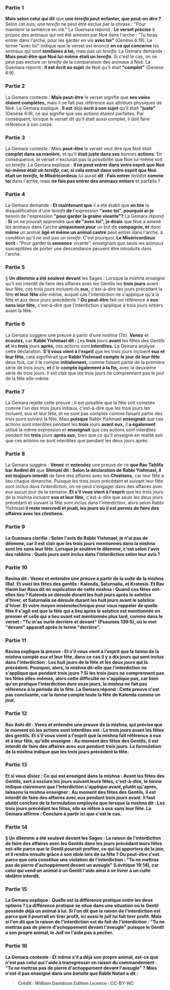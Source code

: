 
### Partie 1
<b>Mais selon celui qui dit</b> que <b>une <i>tereifa</i> peut enfanter, que peut-on dire ? </b> Selon cet avis, une <i>tereifa</i> ne peut être exclue par la phrase : "Pour maintenir la semence en vie." La Guemara répond : <b>Le verset précise</b> à propos des animaux qui ont été amenés par Noé dans l'arche : "Tu feras entrer dans l'arche, pour les garder en vie <b>avec toi"</b> (Genèse 6:19). Le terme "avec toi" indique que le verset est énoncé <b>en ce qui concerne</b> les animaux qui sont <b>similaires à toi,</b> mais pas un <i>tereifa</i>. La Gemara demande : <b>Mais peut-être que Noé lui-même était un <i>tereifa</i>.</b> Si c'est le cas, on ne peut pas exclure un <i>tereifa</i> de la comparaison des animaux à Noé. La Guemara répond : <b>Il est écrit au sujet</b> de Noé qu'il était <b>"complet"</b> (Genèse 6:9).

### Partie 2
La Gemara conteste : <b>Mais peut-être</b> le verset signifie que <b>ses voies étaient complètes,</b> mais il ne fait pas référence aux attributs physiques de Noé. La Gemara explique : <b>Il est</b> déjà <b>écrit à son sujet</b> qu'il était <b>"juste"</b> (Genèse 6:9), ce qui signifie que ses actions étaient parfaites. Par conséquent, lorsque le verset dit qu'il était aussi complet, il doit faire référence à son corps.

### Partie 3
La Gemara conteste : Mais <b>peut-être</b> le verset veut dire que Noé était <b>complet dans sa manière,</b> et qu'il <b>était juste dans ses</b> bonnes <b>actions.</b> En conséquence, le verset n'exclurait pas la possibilité que Noé lui-même soit un <i>tereifa</i>. La Gemara explique : <b>Il ne peut entrer dans votre esprit que Noé lui-même était un <i>tereifa</i>, car, si cela entrait dans votre esprit que Noé était un <i>tereifa</i>,</b> <b>le Miséricordieux</b> lui aurait <b>dit : Fais entrer</b> <i>tereifot</i> <b>comme toi</b> dans l'arche, mais <b>ne fais pas entrer des animaux entiers</b> et parfaits ?

### Partie 4
La Gemara demande : <b>Et maintenant que</b> il a été établi que <b>on tire</b> la disqualification d'une <i>tereifa</i> <b>de</b> l'expression <b>"avec toi", pourquoi ai-je</b> besoin de l'expression <b>"pour garder la graine vivante"?</b> La Gemara répond : <b>Si</b> on ne pouvait apprendre que <b>de "avec toi", je dirais</b> que Noé a amené les animaux dans l'arche <b>uniquement pour</b> un but de <b>compagnie, et</b> donc <b>même</b> un animal <b>âgé et même un animal castré</b> peut entrer dans l'arche, à condition qu'il ne soit pas un <i>tereifa</i>. C'est pourquoi, <b>Le Miséricordieux écrit :</b> "Pour garder la <b>semence</b> vivante", enseignant que seuls les animaux susceptibles de porter une descendance peuvent être introduits dans l'arche.

### Partie 5
§ <b>Un dilemme a été soulevé devant</b> les Sages : Lorsque la mishna enseigne qu'il est interdit de faire des affaires avec les Gentils les <b>trois jours</b> avant leur fête, ces trois jours incluent-ils <b>eux,</b> c'est-à-dire les jours précédant la fête <b>et leur fête</b> elle-même, auquel cas l'interdiction ne s'applique qu'à la fête et aux deux jours précédents ? <b>Ou peut-être</b> fait-on référence à <b>eux sans leur fête,</b> c'est-à-dire que l'interdiction s'applique à trois jours entiers avant la fête.

### Partie 6
La Gemara suggère une preuve à partir d'une mishna (7b). <b>Venez</b> et <b>écoutez,</b> car <b>Rabbi Yishmael dit : </b> Les <b>trois</b> jours <b>avant</b> les fêtes des Gentils <b>et</b> les <b>trois</b> jours <b>après, </b> ces actions sont <b>interdites.</b> La Gemara analyse cette déclaration. <b>S'il vous vient à l'esprit</b> que les trois jours incluent <b>eux et leur fête,</b> cela signifierait que <b>Rabbi Yishmael compte le jour de leur fête</b> deux fois, car il le compte <b>initialement,</b> comme faisant partie de la première série de trois jours, <b>et</b> il le <b>compte également à la fin,</b> avec la deuxième série de trois jours. Il est clair que les trois jours ne comprennent pas le jour de la fête elle-même.

### Partie 7
La Gemara rejette cette preuve : Il est possible que la fête soit comptée comme l'un des trois jours initiaux, c'est-à-dire que les trois jours les incluent, eux et leur fête, et ne sont pas comptés comme faisant partie des trois jours suivant la fête. Mais <b>puisque</b> Rabbi Yishmael <b>enseignait</b> que ces actions sont interdites pendant les <b>trois</b> jours <b>avant eux,</b> il <b>a également</b> utilisé la même expression et <b>enseignait</b> que ces actions sont interdites pendant les <b>trois</b> jours <b>après eux,</b> bien que ce qu'il enseigne en réalité soit que ces actions ne sont interdites que pendant les deux jours après.

### Partie 8
La Gemara suggère : <b>Venez</b> et <b>entendez</b> une preuve de ce <b>que Rav Taḥlifa bar Avdimi dit</b> que <b>Shmuel dit : Selon la déclaration de Rabbi Yishmael, il est toujours interdit</b> de faire des affaires avec les <b>Chrétiens,</b> car leur fête a lieu chaque dimanche. Puisque les trois jours précédant et suivant leur fête sont inclus dans l'interdiction, on ne peut s'engager dans des affaires avec eux aucun jour de la semaine. <b>Et s'il vous vient à l'esprit</b> que les trois jours de la mishna incluent <b>eux et leur fête,</b> c'est-à-dire que seuls les deux jours précédant et suivant la fête sont inclus dans l'interdiction, alors selon Rabbi Yishmael <b>il reste <b>mercredi et jeudi,</b> les <b>jours où il est <b>permis</b> de faire des affaires avec les chrétiens.

### Partie 9
La Guemara clarifie : <b>Selon</b> l'avis <b>de Rabbi Yishmael, je n'ai pas de dilemme, car</b> il est clair que les trois jours mentionnés dans la mishna sont <b>les sans leur fête. Lorsque je soulève le dilemme,</b> c'est <b>selon</b> l'avis <b>des rabbins : Quels</b> jours sont inclus dans l'interdiction selon leur avis ?

### Partie 10
<b>Ravina dit : Venez</b> et <b>entendre</b> une preuve à partir de la suite de la mishna (8a). <b>Et voici les fêtes des gentils : Kalenda, Saturnalia, et Kratesis. Et Rav Ḥanin bar Rava dit</b> en explication de cette mishna : Quand ces fêtes ont-elles lieu ? <b>Kalenda</b> se déroule durant les <b>huit jours après</b> le <b>solstice d'hiver,</b> et <b>Saturnalia</b> se déroule durant les <b>huit jours avant</b> le <b>solstice d'hiver. Et votre moyen mnémotechnique</b> pour vous rappeler de quelle fête il s'agit est que la fête qui a lieu après le solstice est mentionnée en premier et celle qui a lieu avant est mentionnée plus tard, comme dans le verset : <b>"Tu m'as ourlé derrière et devant"</b> (Psaumes 139:5), où le mot "devant" apparaît après le terme "derrière".

### Partie 11
Ravina explique la preuve : <b>Et s'il vous vient à l'esprit</b> que la <i>tanna</i> de la mishna compte <b>eux et leur fête,</b> dans ce cas <b>il y a dix</b> jours qui sont inclus dans l'interdiction : Les huit jours de la fête et les deux jours qui la précèdent. Pourquoi, alors, la mishna dit-elle que l'interdiction ne s'applique que pendant trois jours ? Si les trois jours ne comprennent pas les fêtes elles-mêmes, alors cette difficulté ne s'applique pas, car bien qu'en pratique l'interdiction dure onze jours, la mishna ne fait pas référence à la période de la fête. La Gemara répond : Cette preuve n'est pas concluante, car la <b><i>tanna</i> compte toute</b> la fête de <b>Kalenda</b> comme <b>un jour.</b>

### Partie 12
<b>Rav Ashi dit : Viens</b> et <b>entendre</b> une preuve de la mishna, qui précise que le moment où les actions sont interdites est : Le <b>trois jours avant les fêtes des gentils. Et s'il vous vient à l'esprit</b> que la mishna fait référence à <b>eux et à leur fête, qu'elle enseigne :</b> Au moment des <b>fêtes des Gentils,</b> il est interdit de faire des affaires avec eux pendant <b>trois jours.</b> La formulation de la mishna indique que les trois jours précèdent la fête.

### Partie 13
<b>Et si vous disiez : Ce qui est enseigné</b> dans la mishna : <b>Avant les fêtes</b> des Gentils, sert <b>à exclure</b> les jours <b>suivant leurs fêtes,</b> c'est-à-dire, le <i>tanna</i> indique clairement que l'interdiction s'applique avant, plutôt qu'après, <b>laissons</b> la mishna <b>enseigner : </b> Au moment des <b>fêtes des Gentils,</b> il est interdit de faire des affaires avec eux pendant <b>trois jours avant. Il faut plutôt conclure de</b> la formulation employée que lorsque la mishna dit : Les trois jours précédant les fêtes, elle se réfère à <b>eux sans leur fête.</b> La Gemara affirme : <b>Conclure à partir</b> ici que c'est le cas.

### Partie 14
§ <b>Un dilemme a été soulevé devant</b> les Sages : La raison de l'interdiction de faire des affaires avec les Gentils dans les jours précédant leurs fêtes est-elle <b>parce que</b> le Gentil pourrait <b>profiter,</b> ce qui lui apportera de la joie, et il rendra ensuite grâce à son idole lors de sa fête ? <b>Ou peut-être</b> c'est parce que cela constitue une violation de l'interdiction : <b>"Tu ne mettras pas de pierre d'achoppement devant un aveugle"</b> (Lévitique 19:14), car celui qui vend un animal à un Gentil l'aide ainsi à se livrer à un culte idolâtre interdit.

### Partie 15
La Gemara explique : <b>Quelle est la</b> <b>différence</b> pratique entre les deux options ? La différence pratique se situe dans une situation <b>où le Gentil</b> possède déjà <b>un animal à lui. Si l'on dit</b> que la raison de l'interdiction est <b>parce que</b> il pourrait <b>en tirer profit,</b> ici aussi le juif <b>lui fait tirer profit.</b> Mais <b>si l'on dit</b> que la raison de l'interdiction est <b>du fait</b> de l'interdiction : <b>"Tu ne mettras pas de pierre d'achoppement</b> devant <b>l'aveugle"</b> puisque le Gentil <b>a son propre</b> animal, le Juif ne l'aide pas à pécher.

### Partie 16
La Gemara conteste : <b>Et</b> même <b>s'il</b> a déjà <b>son propre animal, est-ce que <b>n'est pas</b> celui qui l'aide à <b>transgresser en raison</b> du commandement : <b>"Tu ne mettras pas de pierre d'achoppement</b> devant <b>l'aveugle" ? Mais n'est-il pas enseigné</b> dans une <i>baraita</i> que <b>Rabbi Natan a dit :</b>

>Crédit : William Davidson Edition
>Licence : CC-BY-NC